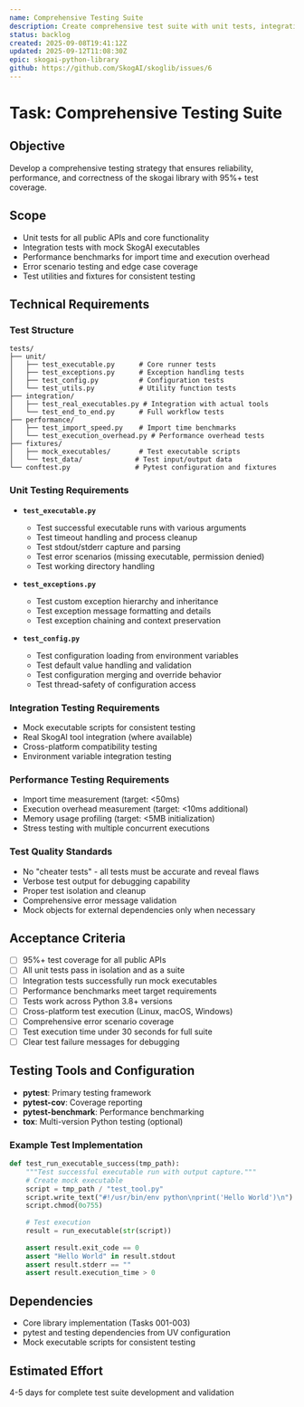 ```yaml
---
name: Comprehensive Testing Suite
description: Create comprehensive test suite with unit tests, integration tests, and performance benchmarks
status: backlog
created: 2025-09-08T19:41:12Z
updated: 2025-09-12T11:08:30Z
epic: skogai-python-library
github: https://github.com/SkogAI/skoglib/issues/6
---
```


# Task: Comprehensive Testing Suite

## Objective
Develop a comprehensive testing strategy that ensures reliability, performance, and correctness of the skogai library with 95%+ test coverage.

## Scope
- Unit tests for all public APIs and core functionality
- Integration tests with mock SkogAI executables
- Performance benchmarks for import time and execution overhead
- Error scenario testing and edge case coverage
- Test utilities and fixtures for consistent testing

## Technical Requirements

### Test Structure
```
tests/
├── unit/
│   ├── test_executable.py      # Core runner tests
│   ├── test_exceptions.py      # Exception handling tests  
│   ├── test_config.py          # Configuration tests
│   └── test_utils.py           # Utility function tests
├── integration/
│   ├── test_real_executables.py # Integration with actual tools
│   └── test_end_to_end.py      # Full workflow tests
├── performance/
│   ├── test_import_speed.py    # Import time benchmarks
│   └── test_execution_overhead.py # Performance overhead tests
├── fixtures/
│   ├── mock_executables/       # Test executable scripts
│   └── test_data/             # Test input/output data
└── conftest.py                # Pytest configuration and fixtures
```

### Unit Testing Requirements
- **`test_executable.py`**
  - Test successful executable runs with various arguments
  - Test timeout handling and process cleanup
  - Test stdout/stderr capture and parsing
  - Test error scenarios (missing executable, permission denied)
  - Test working directory handling

- **`test_exceptions.py`**  
  - Test custom exception hierarchy and inheritance
  - Test exception message formatting and details
  - Test exception chaining and context preservation

- **`test_config.py`**
  - Test configuration loading from environment variables
  - Test default value handling and validation
  - Test configuration merging and override behavior
  - Test thread-safety of configuration access

### Integration Testing Requirements
- Mock executable scripts for consistent testing
- Real SkogAI tool integration (where available)
- Cross-platform compatibility testing
- Environment variable integration testing

### Performance Testing Requirements
- Import time measurement (target: <50ms)
- Execution overhead measurement (target: <10ms additional)
- Memory usage profiling (target: <5MB initialization)
- Stress testing with multiple concurrent executions

### Test Quality Standards
- No "cheater tests" - all tests must be accurate and reveal flaws
- Verbose test output for debugging capability
- Proper test isolation and cleanup
- Comprehensive error message validation
- Mock objects for external dependencies only when necessary

## Acceptance Criteria
- [ ] 95%+ test coverage for all public APIs
- [ ] All unit tests pass in isolation and as a suite
- [ ] Integration tests successfully run mock executables
- [ ] Performance benchmarks meet target requirements
- [ ] Tests work across Python 3.8+ versions
- [ ] Cross-platform test execution (Linux, macOS, Windows)
- [ ] Comprehensive error scenario coverage
- [ ] Test execution time under 30 seconds for full suite
- [ ] Clear test failure messages for debugging

## Testing Tools and Configuration
- **pytest**: Primary testing framework
- **pytest-cov**: Coverage reporting
- **pytest-benchmark**: Performance benchmarking  
- **tox**: Multi-version Python testing (optional)

### Example Test Implementation
```python
def test_run_executable_success(tmp_path):
    """Test successful executable run with output capture."""
    # Create mock executable
    script = tmp_path / "test_tool.py"
    script.write_text("#!/usr/bin/env python\nprint('Hello World')\n")
    script.chmod(0o755)
    
    # Test execution
    result = run_executable(str(script))
    
    assert result.exit_code == 0
    assert "Hello World" in result.stdout
    assert result.stderr == ""
    assert result.execution_time > 0
```

## Dependencies  
- Core library implementation (Tasks 001-003)
- pytest and testing dependencies from UV configuration
- Mock executable scripts for consistent testing

## Estimated Effort
4-5 days for complete test suite development and validation